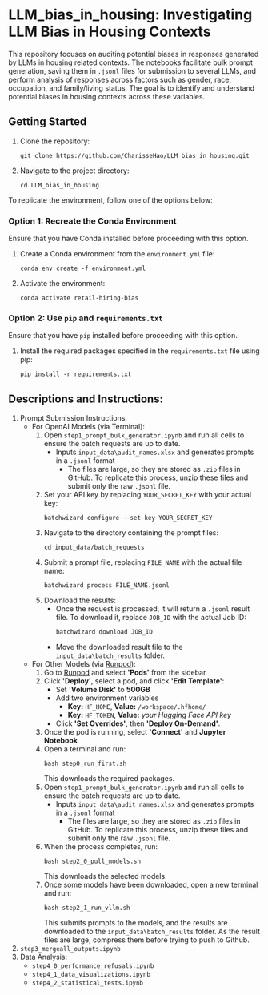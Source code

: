 # LLM_bias_in_housing: Investigating LLM Bias in Housing Contexts

This repository focuses on auditing potential biases in responses generated by LLMs in housing related contexts. The notebooks facilitate bulk prompt generation, saving them in `.jsonl` files for submission to several LLMs, and perform analysis of responses across factors such as gender, race, occupation, and family/living status. The goal is to identify and understand potential biases in housing contexts across these variables.


## Getting Started
1. Clone the repository:
    ```
    git clone https://github.com/CharisseHao/LLM_bias_in_housing.git
    ```
2. Navigate to the project directory:
    ```
    cd LLM_bias_in_housing
    ```

To replicate the environment, follow one of the options below:
### Option 1: Recreate the Conda Environment
Ensure that you have Conda installed before proceeding with this option.
1. Create a Conda environment from the `environment.yml` file:
    ```
    conda env create -f environment.yml
    ```
2. Activate the environment:
    ```
    conda activate retail-hiring-bias
    ```

### Option 2: Use `pip` and `requirements.txt` 
Ensure that you have `pip` installed before proceeding with this option.
1. Install the required packages specified in the `requirements.txt` file using pip:
    ```
    pip install -r requirements.txt
    ```

## Descriptions and Instructions:
1. Prompt Submission Instructions:
    - For OpenAI Models (via Terminal):
        1. Open `step1_prompt_bulk_generator.ipynb` and run all cells to ensure the batch requests are up to date.
            - Inputs `input_data\audit_names.xlsx` and generates prompts in a `.jsonl` format
                - The files are large, so they are stored as `.zip` files in GitHub. To replicate this process, unzip these files and submit only the raw `.jsonl` file.
        2. Set your API key by replacing `YOUR_SECRET_KEY` with your actual key:
            ```
            batchwizard configure --set-key YOUR_SECRET_KEY
            ```
        3. Navigate to the directory containing the prompt files:
            ```
            cd input_data/batch_requests
            ```
        4. Submit a prompt file, replacing `FILE_NAME` with the actual file name:
            ```
            batchwizard process FILE_NAME.jsonl
            ```
        5. Download the results:
            - Once the request is processed, it will return a `.jsonl` result file. To download it, replace `JOB_ID` with the actual Job ID:
                ```
                batchwizard download JOB_ID
                ```
            - Move the downloaded result file to the `input_data\batch_results` folder.
    - For Other Models (via [Runpod](https://www.runpod.io/console/home)):
        1. Go to [Runpod](https://www.runpod.io/console/home) and select **'Pods'** from the sidebar
        2. Click **'Deploy'**, select a pod, and click **'Edit Template'**:
            - Set **'Volume Disk'** to **500GB**
            - Add two environment variables
                - **Key:** `HF_HOME`, **Value:** `/workspace/.hfhome/`
                - **Key:** `HF_TOKEN`, **Value:** *your Hugging Face API key*
            - Click **'Set Overrides'**, then **'Deploy On-Demand'**.
        3. Once the pod is running, select **'Connect'** and **Jupyter Notebook**
        4. Open a terminal and run:
            ```
            bash step0_run_first.sh
            ```
            This downloads the required packages.
        5. Open `step1_prompt_bulk_generator.ipynb` and run all cells to ensure the batch requests are up to date.
            - Inputs `input_data\audit_names.xlsx` and generates prompts in a `.jsonl` format
                - The files are large, so they are stored as `.zip` files in GitHub. To replicate this process, unzip these files and submit only the raw `.jsonl` file.
        6. When the process completes, run:
            ```
            bash step2_0_pull_models.sh
            ```
            This downloads the selected models.
        7. Once some models have been downloaded, open a new terminal and run:
            ```
            bash step2_1_run_vllm.sh
            ```
            This submits prompts to the models, and the results are downloaded to the `input_data\batch_results` folder. As the result files are large, compress them before trying to push to Github.
2.  `step3_mergeall_outputs.ipynb`
3. Data Analysis:
    - `step4_0_performance_refusals.ipynb`
    - `step4_1_data_visualizations.ipynb`
    - `step4_2_statistical_tests.ipynb`
